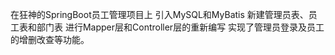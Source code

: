 在狂神的SpringBoot员工管理项目上
引入MySQL和MyBatis
新建管理员表、员工表和部门表
进行Mapper层和Controller层的重新编写
实现了管理员登录及员工的增删改查等功能。
